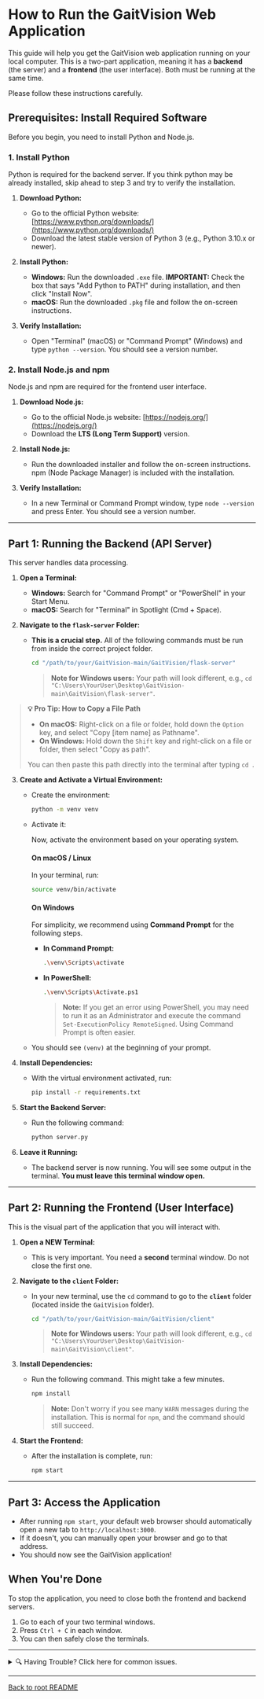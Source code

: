# How to Run the GaitVision Web Application

This guide will help you get the GaitVision web application running on your local computer. This is a two-part application, meaning it has a **backend** (the server) and a **frontend** (the user interface). Both must be running at the same time.

Please follow these instructions carefully.

## Prerequisites: Install Required Software

Before you begin, you need to install Python and Node.js.

### 1. Install Python

Python is required for the backend server. If you think python may be already installed, skip ahead to step 3 and try to verify the installation.

1.  **Download Python:**
    *   Go to the official Python website: [https://www.python.org/downloads/](https://www.python.org/downloads/)
    *   Download the latest stable version of Python 3 (e.g., Python 3.10.x or newer).

2.  **Install Python:**
    *   **Windows:** Run the downloaded `.exe` file. **IMPORTANT:** Check the box that says "Add Python to PATH" during installation, and then click "Install Now".
    *   **macOS:** Run the downloaded `.pkg` file and follow the on-screen instructions.

3.  **Verify Installation:**
    *   Open "Terminal" (macOS) or "Command Prompt" (Windows) and type `python --version`. You should see a version number.

### 2. Install Node.js and npm

Node.js and npm are required for the frontend user interface.

1.  **Download Node.js:**
    *   Go to the official Node.js website: [https://nodejs.org/](https://nodejs.org/)
    *   Download the **LTS (Long Term Support)** version.

2.  **Install Node.js:**
    *   Run the downloaded installer and follow the on-screen instructions. npm (Node Package Manager) is included with the installation.

3.  **Verify Installation:**
    *   In a new Terminal or Command Prompt window, type `node --version` and press Enter. You should see a version number.

---

## Part 1: Running the Backend (API Server)

This server handles data processing.

1.  **Open a Terminal:**
    *   **Windows:** Search for "Command Prompt" or "PowerShell" in your Start Menu.
    *   **macOS:** Search for "Terminal" in Spotlight (Cmd + Space).

2.  **Navigate to the `flask-server` Folder:**
    *   **This is a crucial step.** All of the following commands must be run from inside the correct project folder.
        ```bash
        cd "/path/to/your/GaitVision-main/GaitVision/flask-server"
        ```

        > **Note for Windows users:** Your path will look different, e.g., `cd "C:\Users\YourUser\Desktop\GaitVision-main\GaitVision\flask-server"`.

> **💡 Pro Tip: How to Copy a File Path**
> 
> *   **On macOS:** Right-click on a file or folder, hold down the `Option` key, and select "Copy [item name] as Pathname".
> *   **On Windows:** Hold down the `Shift` key and right-click on a file or folder, then select "Copy as path".
> 
> You can then paste this path directly into the terminal after typing `cd `.

3.  **Create and Activate a Virtual Environment:**
    *   Create the environment:
        ```bash
        python -m venv venv
        ```
    *   Activate it:

        Now, activate the environment based on your operating system.

        #### On macOS / Linux
        In your terminal, run:
        ```bash
        source venv/bin/activate
        ```

        #### On Windows
        For simplicity, we recommend using **Command Prompt** for the following steps.

        *   **In Command Prompt:**
            ```bash
            .\venv\Scripts\activate
            ```
        *   **In PowerShell:**
            ```bash
            .\venv\Scripts\Activate.ps1
            ```
            > **Note:** If you get an error using PowerShell, you may need to run it as an Administrator and execute the command `Set-ExecutionPolicy RemoteSigned`. Using Command Prompt is often easier.
    *   You should see `(venv)` at the beginning of your prompt.

4.  **Install Dependencies:**
    *   With the virtual environment activated, run:
        ```bash
        pip install -r requirements.txt
        ```

5.  **Start the Backend Server:**
    *   Run the following command:
        ```bash
        python server.py
        ```

6.  **Leave it Running:**
    *   The backend server is now running. You will see some output in the terminal. **You must leave this terminal window open.**

---

## Part 2: Running the Frontend (User Interface)

This is the visual part of the application that you will interact with.

1.  **Open a NEW Terminal:**
    *   This is very important. You need a **second** terminal window. Do not close the first one.

2.  **Navigate to the `client` Folder:**
    *   In your new terminal, use the `cd` command to go to the **`client`** folder (located inside the `GaitVision` folder).
        ```bash
        cd "/path/to/your/GaitVision-main/GaitVision/client"
        ```

        > **Note for Windows users:** Your path will look different, e.g., `cd "C:\Users\YourUser\Desktop\GaitVision-main\GaitVision\client"`.

3.  **Install Dependencies:**
    *   Run the following command. This might take a few minutes.
        ```bash
        npm install
        ```
        > **Note:** Don't worry if you see many `WARN` messages during the installation. This is normal for `npm`, and the command should still succeed.

4.  **Start the Frontend:**
    *   After the installation is complete, run:
        ```bash
        npm start
        ```

---

## Part 3: Access the Application

*   After running `npm start`, your default web browser should automatically open a new tab to `http://localhost:3000`.
*   If it doesn't, you can manually open your browser and go to that address.
*   You should now see the GaitVision application!

## When You're Done

To stop the application, you need to close both the frontend and backend servers.

1.  Go to each of your two terminal windows.
2.  Press `Ctrl + C` in each window.
3.  You can then safely close the terminals.

---

<details>
<summary>🔍 Having Trouble? Click here for common issues.</summary>

*   **`command not found` (e.g., `python`, `npm`):** This usually means the program was not added to your system's PATH.
    *   **For Python:** When installing, make sure to check the box that says "Add Python to PATH".
    *   **For Node.js/npm:** The installer should do this automatically. If not, re-installing the LTS version is the easiest fix.

*   **`pip install` or `npm install` fails:**
    *   This can be a network issue. Make sure you are connected to the internet.
    *   If `pip install` fails on Windows with an error mentioning "C++" or "Microsoft Visual C++", you may need to install Microsoft's C++ Build Tools. This is an advanced step, but you can find the tools by searching for "Visual Studio Build Tools".

*   **Server doesn't start or crashes:**
    *   Look for an **"Address already in use"** error in the terminal. This means another application is using the required port (e.g., 3000 or 5000). You will need to close that other application or restart your computer.
    *   For any other errors, try to read the message in the terminal carefully. It will often give you a clue as to what went wrong.

</details>

---
[Back to root README](../README.md)
